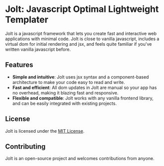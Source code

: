 # Jolt: Javascript Optimal Lightweight Templater

Jolt is a javascript framework that lets you create fast and interactive web applications with minimal code. Jolt is close to vanilla javascript, includes a virtual dom for initial rendering and jsx, and feels quite familiar if you've written vanilla javascript before.

## Features

- **Simple and intuitive**: Jolt uses jsx syntax and a component-based architecture to make your code easy to read and write.
- **Fast and efficient**: All dom updates in Jolt are manual so your app has no overhead, making it blazing fast and responsive.
- **Flexible and compatible**: Jolt works with any vanilla frontend library, and can be easily integrated with existing projects.

## License

Jolt is licensed under the [MIT License](https://github.com/westbrookdaniel/jolt/blob/master/LICENSE).

## Contributing

Jolt is an open-source project and welcomes contributions from anyone.
